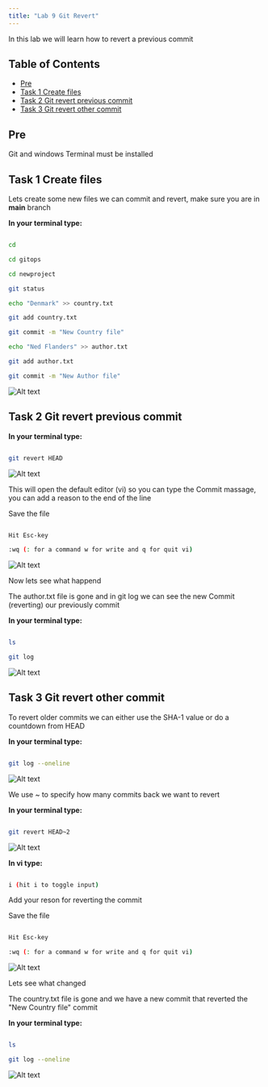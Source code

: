 ```yaml
---
title: "Lab 9 Git Revert"
---
```


In this lab we will learn how to revert a previous commit

## Table of Contents

- [Pre](#pre)
- [Task 1 Create files](#task-1-create-files)
- [Task 2 Git revert previous commit](#task-2-git-revert-previous-commit)
- [Task 3 Git revert other commit](#task-3-revert-other-commit)

## Pre

Git and windows Terminal must be installed

## Task 1 Create files

Lets create some new files we can commit and revert, make sure you are in __main__ branch

__In your terminal type:__

```bash

cd

cd gitops

cd newproject

git status

echo "Denmark" >> country.txt

git add country.txt

git commit -m "New Country file"

echo "Ned Flanders" >> author.txt

git add author.txt

git commit -m "New Author file"

```

![Alt text](images/001_create_files.png?raw=true "Create files")

## Task 2 Git revert previous commit

__In your terminal type:__

```bash

git revert HEAD

```

![Alt text](images/002_git_revert.png?raw=true "git revert")

This will open the default editor (vi) so you can type the Commit massage, you can add a reason to the end of the line

Save the file

```bash

Hit Esc-key

:wq (: for a command w for write and q for quit vi)

```

![Alt text](images/003_git_revert_commit_message.png?raw=true "git revert commit message")

Now lets see what happend

The author.txt file is gone and in git log we can see the new Commit (reverting) our previously commit

__In your terminal type:__

```bash

ls

git log

```

![Alt text](images/004_git_revert_log.png?raw=true "git revert")

## Task 3 Git revert other commit

To revert older commits we can either use the SHA-1 value or do a countdown from HEAD

__In your terminal type:__

```bash

git log --oneline

```

![Alt text](images/005_git_log.png?raw=true "git log")

We use ~ to specify how many commits back we want to revert

__In your terminal type:__

```bash

git revert HEAD~2

```

![Alt text](images/006_git_revert_HEAD_2.png?raw=true "git revert HEAD-2")

__In vi type:__

```bash

i (hit i to toggle input)

```

Add your reson for reverting the commit

Save the file

```bash

Hit Esc-key

:wq (: for a command w for write and q for quit vi)

```

![Alt text](images/007_git_revert_HEAD_2_comment.png?raw=true "git revert HEAD-2 Comment")

Lets see what changed

The country.txt file is gone and we have a new commit that reverted the "New Country file" commit

__In your terminal type:__

```bash

ls

git log --oneline

```

![Alt text](images/008_git_revert_log.png?raw=true "git revert result")
